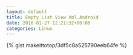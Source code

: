 ```yaml
---
layout: default                                                                                                              
title: Empty List View Xml.Android                                                                                                                       
date: 2016-01-27 12:21:32+00:00                                                                                                                        
categories: Linux                                                                                                                
---                                                                                                                              
```


{% gist makeittotop/3df5c8a525790eeb64fe %}                                                                                                           

